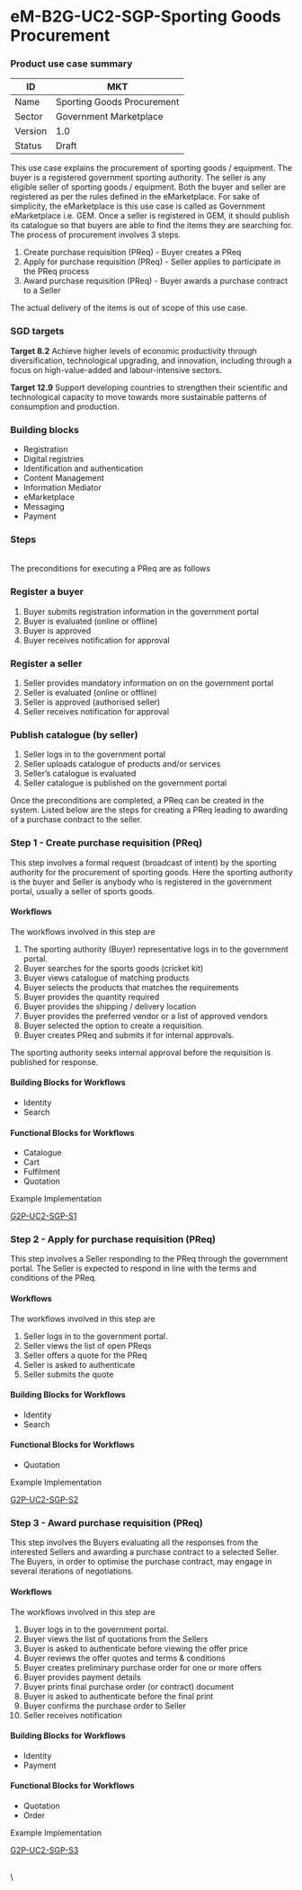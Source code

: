# eM-B2G-UC2-SGP-Sporting Goods Procurement

### Product use case summary

| ID       | MKT                         |
| -------- | --------------------------- |
| Name     | Sporting Goods Procurement  |
| Sector   | Government Marketplace      |
| Version  | 1.0                         |
| Status   | Draft                       |

This use case explains the procurement of sporting goods / equipment. The buyer is a registered government sporting authority. The seller is any eligible seller of sporting goods / equipment. Both the buyer and seller are registered as per the rules defined in the eMarketplace. For sake of simplicity, the eMarketplace is this use case is called as Government eMarketplace i.e. GEM. Once a seller is registered in GEM, it should publish its catalogue so that buyers are able to find the items they are searching for. The process of procurement involves 3 steps.&#x20;

1. Create purchase requisition (PReq) - Buyer creates a PReq
2. Apply for purchase requisition (PReq) - Seller applies to participate in the PReq process
3. Award purchase requisition (PReq) - Buyer awards a purchase contract to a Seller

&#x20;The actual delivery of the items is out of scope of this use case.

### SGD targets&#x20;

**Target 8.2** Achieve higher levels of economic productivity through diversification, technological upgrading, and innovation, including through a focus on high-value-added and labour-intensive sectors.

**Target 12.9** Support developing countries to strengthen their scientific and technological capacity to move towards more sustainable patterns of consumption and production.

### Building blocks

* Registration
* Digital registries
* Identification and authentication
* Content Management
* Information Mediator
* eMarketplace
* Messaging&#x20;
* Payment

### Steps&#x20;

\
The preconditions for executing a PReq are as follows&#x20;

### Register a buyer&#x20;

1. Buyer submits registration information in the government portal
2. Buyer is evaluated (online or offline)&#x20;
3. Buyer is approved&#x20;
4. Buyer receives notification for approval&#x20;

### Register a seller&#x20;

1. Seller provides mandatory information on on the government portal
2. Seller is evaluated (online or offline)&#x20;
3. Seller is approved (authorised seller)&#x20;
4. Seller receives notification for approval&#x20;

### Publish catalogue (by seller)&#x20;

1. Seller logs in to the government portal&#x20;
2. Seller uploads catalogue of products and/or services&#x20;
3. Seller’s catalogue is evaluated
4. Seller catalogue is published on the government portal

Once the preconditions are completed, a PReq can be created in the system. Listed below are the steps for creating a PReq leading to awarding of a purchase contract to the seller.

### Step 1 - Create purchase requisition (PReq)

This step involves a formal request (broadcast of intent) by the sporting authority for the procurement of sporting goods. Here the sporting authority is the buyer and Seller is anybody who is registered in the government portal, usually a seller of sports goods.&#x20;

#### Workflows

The workflows involved in this step are&#x20;

1. The sporting authority (Buyer) representative logs in to the government portal.&#x20;
2. Buyer searches for the sports goods (cricket kit)
3. Buyer views catalogue of matching products&#x20;
4. Buyer selects the products that matches the requirements
5. Buyer provides the quantity required&#x20;
6. Buyer provides the shipping / delivery location
7. Buyer provides the preferred vendor or a list of approved vendors
8. Buyer selected the option to create a requisition.
9. Buyer creates PReq and submits it for internal approvals.&#x20;

&#x20;The sporting authority seeks internal approval before the requisition is published for response.

#### Building Blocks for Workflows

* Identity&#x20;
* Search&#x20;

#### Functional Blocks for Workflows&#x20;

* Catalogue&#x20;
* Cart
* Fulfilment
* Quotation&#x20;

Example Implementation

[G2P-UC2-SGP-S1](https://docs.google.com/document/d/1-s7IytSA296wYaKLjuy5YYLujT\_beEujUxjm6zwAALc/edit#heading=h.xj29cp8qv3rv)&#x20;

### Step 2 - Apply for purchase requisition (PReq)

This step involves a Seller responding to the PReq through the government portal. The Seller is expected to respond in line with the terms and conditions of the PReq.&#x20;

#### Workflows

The workflows involved in this step are&#x20;

1. Seller logs in to the government portal.&#x20;
2. Seller views the list of open PReqs&#x20;
3. Seller offers a quote for the PReq
4. Seller is asked to authenticate
5. Seller submits the quote&#x20;

#### Building Blocks for Workflows

* Identity&#x20;
* Search&#x20;

#### Functional Blocks for Workflows&#x20;

* Quotation&#x20;

Example Implementation

[G2P-UC2-SGP-S2](https://docs.google.com/document/d/1-s7IytSA296wYaKLjuy5YYLujT\_beEujUxjm6zwAALc/edit#heading=h.6bqb282jxot1)&#x20;

### Step 3 - Award purchase requisition (PReq)

This step involves the Buyers evaluating all the responses from the interested Sellers and awarding a purchase contract to a selected Seller. The Buyers, in order to optimise the purchase contract, may engage in several iterations of negotiations.&#x20;

#### Workflows

The workflows involved in this step are&#x20;

1. Buyer logs in to the government portal.&#x20;
2. Buyer views the list of quotations from the Sellers
3. Buyer is asked to authenticate before viewing the offer price
4. Buyer reviews the offer quotes and terms & conditions
5. Buyer creates preliminary purchase order for one or more offers&#x20;
6. Buyer provides payment details&#x20;
7. Buyer prints final purchase order (or contract) document &#x20;
8. Buyer is asked to authenticate before the final print&#x20;
9. Buyer confirms the purchase order to Seller&#x20;
10. Seller receives notification

#### Building Blocks for Workflows

* Identity&#x20;
* Payment&#x20;

#### Functional Blocks for Workflows&#x20;

* Quotation
* Order&#x20;

Example Implementation

[G2P-UC2-SGP-S3 ](https://docs.google.com/document/d/1-s7IytSA296wYaKLjuy5YYLujT\_beEujUxjm6zwAALc/edit#heading=h.9e05fii8of6c)

\
\
